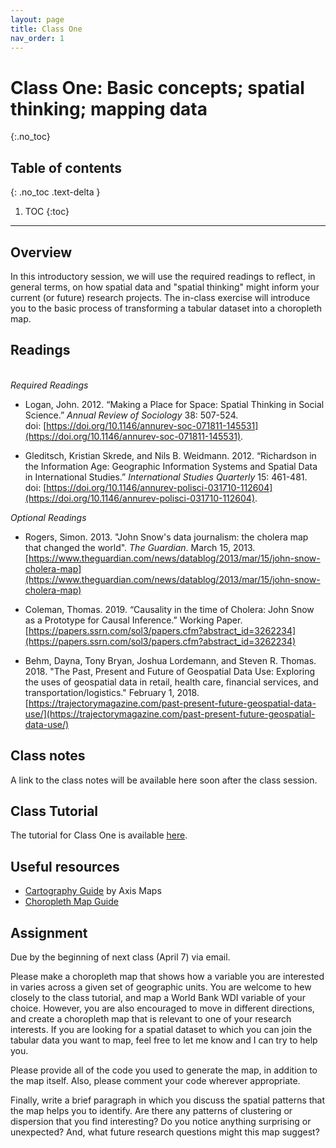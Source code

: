 ```yaml
---
layout: page
title: Class One
nav_order: 1
---
```


# Class One: Basic concepts; spatial thinking; mapping data
{:.no_toc}

## Table of contents
{: .no_toc .text-delta }

1. TOC
{:toc}

---

## Overview

In this introductory session, we will use the required readings to reflect, in general terms, on how spatial data and "spatial thinking" might inform your current (or future) research projects. The in-class exercise will introduce you to the basic process of transforming a tabular dataset into a choropleth map. 

## Readings
\
*Required Readings*

* Logan, John. 2012. “Making a Place for Space: Spatial Thinking in Social Science.” *Annual Review of Sociology* 38: 507-524.\
doi: [https://doi.org/10.1146/annurev-soc-071811-145531](https://doi.org/10.1146/annurev-soc-071811-145531). 

* Gleditsch, Kristian Skrede, and Nils B. Weidmann. 2012. “Richardson in the Information Age: Geographic Information Systems and Spatial Data in International Studies.” *International Studies Quarterly* 15: 461-481.\
doi: [https://doi.org/10.1146/annurev-polisci-031710-112604](https://doi.org/10.1146/annurev-polisci-031710-112604). 

*Optional Readings*

* Rogers, Simon. 2013. "John Snow's data journalism: the cholera map that changed the world". *The Guardian*. March 15, 2013. [https://www.theguardian.com/news/datablog/2013/mar/15/john-snow-cholera-map](https://www.theguardian.com/news/datablog/2013/mar/15/john-snow-cholera-map) 

* Coleman, Thomas. 2019. “Causality in the time of Cholera: John Snow as a Prototype for Causal Inference.” Working Paper. [https://papers.ssrn.com/sol3/papers.cfm?abstract_id=3262234](https://papers.ssrn.com/sol3/papers.cfm?abstract_id=3262234) 

* Behm, Dayna, Tony Bryan, Joshua Lordemann, and Steven R. Thomas. 2018. "The Past, Present and Future of Geospatial Data Use: Exploring the uses of geospatial data in retail, health care, financial services, and transportation/logistics." February 1, 2018. [https://trajectorymagazine.com/past-present-future-geospatial-data-use/](https://trajectorymagazine.com/past-present-future-geospatial-data-use/)

## Class notes

A link to the class notes will be available here soon after the class session. 

## Class Tutorial

The tutorial for Class One is available [here](class_notes/Class1/class1_maps.html). 

## Useful resources

* [Cartography Guide](https://www.axismaps.com/guide) by Axis Maps
* [Choropleth Map Guide](https://www.axismaps.com/guide/choropleth)

## Assignment

Due by the beginning of next class (April 7) via email. 

Please make a choropleth map that shows how a variable you are interested in varies across a given set of geographic units. You are welcome to hew closely to the class tutorial, and map a World Bank WDI variable of your choice. However, you are also encouraged to move in different directions, and create a choropleth map that is relevant to one of your research interests. If you are looking for a spatial dataset to which you can join the tabular data you want to map, feel free to let me know and I can try to help you. 

Please provide all of the code you used to generate the map, in addition to the map itself. Also, please comment your code wherever appropriate. 

Finally, write a brief paragraph in which you discuss the spatial patterns that the map helps you to identify. Are there any patterns of clustering or dispersion that you find interesting? Do you notice anything surprising or unexpected? And, what future research questions might this map suggest?




